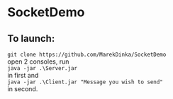 # SocketDemo

## To launch:
`git clone https://github.com/MarekDinka/SocketDemo` \
open 2 consoles, run \
`java -jar .\Server.jar` \
in first and \
`java -jar .\Client.jar "Message you wish to send"` \
in second.